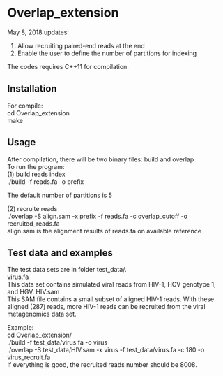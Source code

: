# Overlap_extension

May 8, 2018 updates:   
1. Allow recruiting paired-end reads at the end   
2. Enable the user to define the number of partitions for indexing   

The codes requires C++11 for compilation. 

## Installation
For compile:     
cd Overlap_extension   
make    

## Usage
After compilation, there will be two binary files: build and overlap   
To run the program:   
(1) build reads index   
./build -f reads.fa -o prefix   

The default number of partitions is 5   

(2) recruite reads    
./overlap -S align.sam -x prefix -f reads.fa -c overlap_cutoff -o recruited_reads.fa    
align.sam is the alignment results of reads.fa on available reference   

## Test data and examples   
The test data sets are in folder test_data/.   
virus.fa   
This data set contains simulated viral reads from HIV-1, HCV genotype 1, and HGV. 
HIV.sam   
This SAM file contains a small subset of aligned HIV-1 reads. With these aligned (287) reads, more HIV-1 reads can be recruited from the viral metagenomics data set.   

Example:    
cd Overlap_extension/   
./build -f test_data/virus.fa -o virus    
./overlap -S test_data/HIV.sam -x virus -f test_data/virus.fa -c 180 -o virus_recruit.fa   
If everything is good, the recruited reads number should be 8008.   
